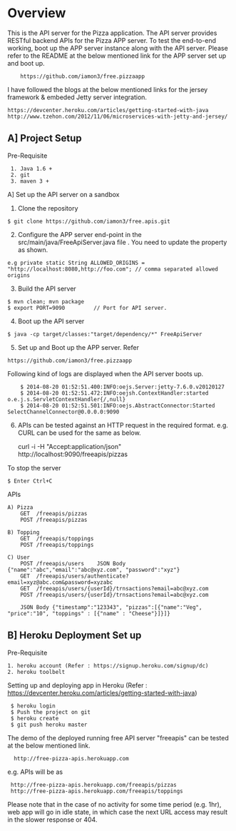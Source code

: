 Overview
========

This is the API server for the Pizza application. The API server provides RESTful backend APIs for the Pizza APP server. To test the end-to-end working, boot up the APP server instance along with the API server. Please refer to the README at the below mentioned link for the APP server set up and boot up.

        https://github.com/iamon3/free.pizzaapp

I have followed the blogs at the below mentioned links for the jersey framework & embeded Jetty server integration.

    https://devcenter.heroku.com/articles/getting-started-with-java
    http://www.tzehon.com/2012/11/06/microservices-with-jetty-and-jersey/


A] Project Setup
----------------

   Pre-Requisite
   
     1. Java 1.6 +
     2. git
     3. maven 3 +
      
   A]  Set up the API server on a sandbox
   
   1) Clone the repository
   
    $ git clone https://github.com/iamon3/free.apis.git

   2) Configure the APP server end-point in the src/main/java/FreeApiServer.java file . You need to update the property as shown.

    e.g private static String ALLOWED_ORIGINS = "http://localhost:8080,http://foo.com"; // comma separated allowed origins

   3) Build the API server
    
    $ mvn clean; mvn package
    $ export PORT=9090         // Port for API server.

   4) Boot up the API server
   
    $ java -cp target/classes:"target/dependency/*" FreeApiServer
    
   5) Set up and Boot up the APP server. Refer
   
    https://github.com/iamon3/free.pizzaapp
   
   Following kind of logs are displayed when the API server boots up.
   
        $ 2014-08-20 01:52:51.400:INFO:oejs.Server:jetty-7.6.0.v20120127
        $ 2014-08-20 01:52:51.472:INFO:oejsh.ContextHandler:started o.e.j.s.ServletContextHandler{/,null}
        $ 2014-08-20 01:52:51.501:INFO:oejs.AbstractConnector:Started SelectChannelConnector@0.0.0.0:9090      
      
   6) APIs can be tested against an HTTP request in the required format. e.g. CURL can be used for the same as below.
  
       curl -i -H "Accept:application/json" http://localhost:9090/freeapis/pizzas
      
      
   To stop the server 
    
    $ Enter Ctrl+C
    

APIs

    A) Pizza
        GET  /freeapis/pizzas
        POST /freeapis/pizzas
    
    B) Topping
        GET  /freeapis/toppings
        POST /freeapis/toppings
    
    C) User
        POST /freeapis/users    JSON Body {"name":"abc","email":"abc@xyz.com", "password":"xyz"}
        GET  /freeapis/users/authenticate?email=xyz@abc.com&password=xyzabc
        GET  /freeapis/users/{userId}/trnsactions?email=abc@xyz.com
        POST /freeapis/users/{userId}/trnsactions?email=abc@xyz.com  
        
        JSON Body {"timestamp":"123343", "pizzas":[{"name":"Veg", "price":"10", "toppings" : [{"name" : "Cheese"}]}]}
     
    
   

B] Heroku Deployment Set up
---------------------------

  Pre-Requisite
  
    1. heroku account (Refer : https://signup.heroku.com/signup/dc)
    2. heroku toolbelt 
    
  Setting up and deploying app in Heroku (Refer : https://devcenter.heroku.com/articles/getting-started-with-java)
  
     $ heroku login
     $ Push the project on git
     $ heroku create
     $ git push heroku master
     
   The demo of the deployed running free API server "freeapis" can be tested at the below mentioned link. 

      http://free-pizza-apis.herokuapp.com

   e.g. APIs will be as

     http://free-pizza-apis.herokuapp.com/freeapis/pizzas
     http://free-pizza-apis.herokuapp.com/freeapis/toppings

   Please note that in the case of no activity for some time period (e.g. 1hr), web app will go in idle state, in which case    the next URL access may result in the slower response or 404. 
